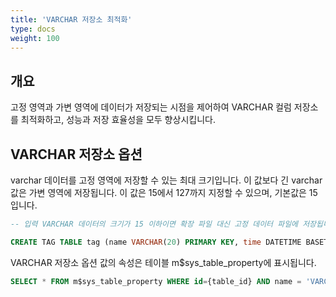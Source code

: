 ```yaml
---
title: 'VARCHAR 저장소 최적화'
type: docs
weight: 100
---
```


## 개요

고정 영역과 가변 영역에 데이터가 저장되는 시점을 제어하여 VARCHAR 컬럼 저장소를 최적화하고, 성능과 저장 효율성을 모두 향상시킵니다.

## VARCHAR 저장소 옵션
varchar 데이터를 고정 영역에 저장할 수 있는 최대 크기입니다.
이 값보다 긴 varchar 값은 가변 영역에 저장됩니다.
이 값은 15에서 127까지 지정할 수 있으며, 기본값은 15입니다.

```sql
-- 입력 VARCHAR 데이터의 크기가 15 이하이면 확장 파일 대신 고정 데이터 파일에 저장됩니다.

CREATE TAG TABLE tag (name VARCHAR(20) PRIMARY KEY, time DATETIME BASETIME, value DOUBLE SUMMARIZED, strval VARCHAR(100)) VARCHAR_FIXED_LENGTH_MAX = 15;
```

VARCHAR 저장소 옵션 값의 속성은 테이블 m$sys_table_property에 표시됩니다.
```sql
SELECT * FROM m$sys_table_property WHERE id={table_id} AND name = 'VARCHAR_FIXED_LENGTH_MAX';
```
